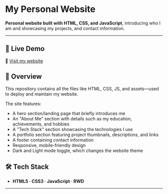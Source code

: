 # My Personal Website

**Personal website built with HTML, CSS, and JavaScript**, introducing who I am and showcasing my projects, and contact information.

---

## 🚀 Live Demo

🔗 [Visit my website](https://splafty.github.io/Personal_Website/)


## 📂 Overview

This repository contains all the files like HTML, CSS, JS, and assets—used to deploy and maintain my website.  

The site features:
- A hero section/landing page that briefly introduces me
- An "About Me" section with details such as my education, achievements, and hobbies
- A "Tech Stack" section showcasing the technologies I use
- A portfolio section featuring project thumbnails, descriptions, and links
- A footer containing contact information
- Responsive, mobile-friendly design
- Dark and Light mode toggle, which changes the website theme


## 🛠️ Tech Stack

- **HTML5 · CSS3 · JavaScript · RWD**

---
